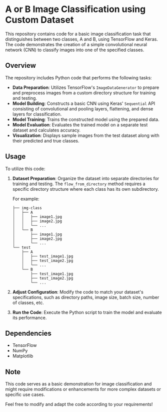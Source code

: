 # A or B Image Classification using Custom Dataset

This repository contains code for a basic image classification task that distinguishes between two classes, A and B, using TensorFlow and Keras. The code demonstrates the creation of a simple convolutional neural network (CNN) to classify images into one of the specified classes.

## Overview

The repository includes Python code that performs the following tasks:

- **Data Preparation**: Utilizes TensorFlow's `ImageDataGenerator` to prepare and preprocess images from a custom directory structure for training and testing.
- **Model Building**: Constructs a basic CNN using Keras' `Sequential` API consisting of convolutional and pooling layers, flattening, and dense layers for classification.
- **Model Training**: Trains the constructed model using the prepared data.
- **Model Evaluation**: Evaluates the trained model on a separate test dataset and calculates accuracy.
- **Visualization**: Displays sample images from the test dataset along with their predicted and true classes.

## Usage

To utilize this code:

1. **Dataset Preparation**: Organize the dataset into separate directories for training and testing. The `flow_from_directory` method requires a specific directory structure where each class has its own subdirectory.

   For example:

   ```
   ├── img-class
   │   ├── A
   │   │   ├── image1.jpg
   │   │   ├── image2.jpg
   │   │   └── ...
   │   └── B
   │       ├── image1.jpg
   │       ├── image2.jpg
   │       └── ...
   └── test
       ├── A
       │   ├── test_image1.jpg
       │   ├── test_image2.jpg
       │   └── ...
       └── B
           ├── test_image1.jpg
           ├── test_image2.jpg
           └── ...
   ```
2. **Adjust Configuration**: Modify the code to match your dataset's specifications, such as directory paths, image size, batch size, number of classes, etc.
3. **Run the Code**: Execute the Python script to train the model and evaluate its performance.

## Dependencies

- TensorFlow
- NumPy
- Matplotlib

## Note

This code serves as a basic demonstration for image classification and might require modifications or enhancements for more complex datasets or specific use cases.

Feel free to modify and adapt the code according to your requirements!
